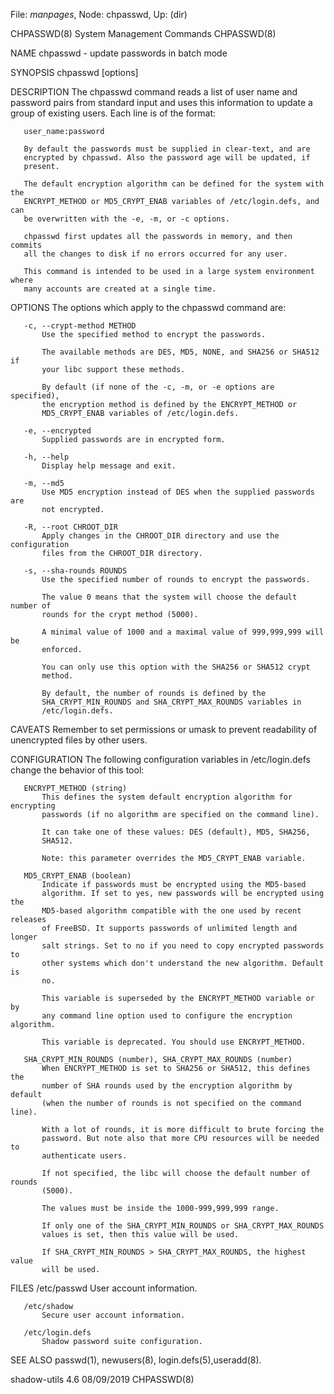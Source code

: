 File: *manpages*,  Node: chpasswd,  Up: (dir)

CHPASSWD(8)               System Management Commands               CHPASSWD(8)



NAME
       chpasswd - update passwords in batch mode

SYNOPSIS
       chpasswd [options]

DESCRIPTION
       The chpasswd command reads a list of user name and password pairs from
       standard input and uses this information to update a group of existing
       users. Each line is of the format:

       user_name:password

       By default the passwords must be supplied in clear-text, and are
       encrypted by chpasswd. Also the password age will be updated, if
       present.

       The default encryption algorithm can be defined for the system with the
       ENCRYPT_METHOD or MD5_CRYPT_ENAB variables of /etc/login.defs, and can
       be overwritten with the -e, -m, or -c options.

       chpasswd first updates all the passwords in memory, and then commits
       all the changes to disk if no errors occurred for any user.

       This command is intended to be used in a large system environment where
       many accounts are created at a single time.

OPTIONS
       The options which apply to the chpasswd command are:

       -c, --crypt-method METHOD
           Use the specified method to encrypt the passwords.

           The available methods are DES, MD5, NONE, and SHA256 or SHA512 if
           your libc support these methods.

           By default (if none of the -c, -m, or -e options are specified),
           the encryption method is defined by the ENCRYPT_METHOD or
           MD5_CRYPT_ENAB variables of /etc/login.defs.

       -e, --encrypted
           Supplied passwords are in encrypted form.

       -h, --help
           Display help message and exit.

       -m, --md5
           Use MD5 encryption instead of DES when the supplied passwords are
           not encrypted.

       -R, --root CHROOT_DIR
           Apply changes in the CHROOT_DIR directory and use the configuration
           files from the CHROOT_DIR directory.

       -s, --sha-rounds ROUNDS
           Use the specified number of rounds to encrypt the passwords.

           The value 0 means that the system will choose the default number of
           rounds for the crypt method (5000).

           A minimal value of 1000 and a maximal value of 999,999,999 will be
           enforced.

           You can only use this option with the SHA256 or SHA512 crypt
           method.

           By default, the number of rounds is defined by the
           SHA_CRYPT_MIN_ROUNDS and SHA_CRYPT_MAX_ROUNDS variables in
           /etc/login.defs.

CAVEATS
       Remember to set permissions or umask to prevent readability of
       unencrypted files by other users.

CONFIGURATION
       The following configuration variables in /etc/login.defs change the
       behavior of this tool:

       ENCRYPT_METHOD (string)
           This defines the system default encryption algorithm for encrypting
           passwords (if no algorithm are specified on the command line).

           It can take one of these values: DES (default), MD5, SHA256,
           SHA512.

           Note: this parameter overrides the MD5_CRYPT_ENAB variable.

       MD5_CRYPT_ENAB (boolean)
           Indicate if passwords must be encrypted using the MD5-based
           algorithm. If set to yes, new passwords will be encrypted using the
           MD5-based algorithm compatible with the one used by recent releases
           of FreeBSD. It supports passwords of unlimited length and longer
           salt strings. Set to no if you need to copy encrypted passwords to
           other systems which don't understand the new algorithm. Default is
           no.

           This variable is superseded by the ENCRYPT_METHOD variable or by
           any command line option used to configure the encryption algorithm.

           This variable is deprecated. You should use ENCRYPT_METHOD.

       SHA_CRYPT_MIN_ROUNDS (number), SHA_CRYPT_MAX_ROUNDS (number)
           When ENCRYPT_METHOD is set to SHA256 or SHA512, this defines the
           number of SHA rounds used by the encryption algorithm by default
           (when the number of rounds is not specified on the command line).

           With a lot of rounds, it is more difficult to brute forcing the
           password. But note also that more CPU resources will be needed to
           authenticate users.

           If not specified, the libc will choose the default number of rounds
           (5000).

           The values must be inside the 1000-999,999,999 range.

           If only one of the SHA_CRYPT_MIN_ROUNDS or SHA_CRYPT_MAX_ROUNDS
           values is set, then this value will be used.

           If SHA_CRYPT_MIN_ROUNDS > SHA_CRYPT_MAX_ROUNDS, the highest value
           will be used.

FILES
       /etc/passwd
           User account information.

       /etc/shadow
           Secure user account information.

       /etc/login.defs
           Shadow password suite configuration.

SEE ALSO
       passwd(1), newusers(8), login.defs(5),useradd(8).



shadow-utils 4.6                  08/09/2019                       CHPASSWD(8)
